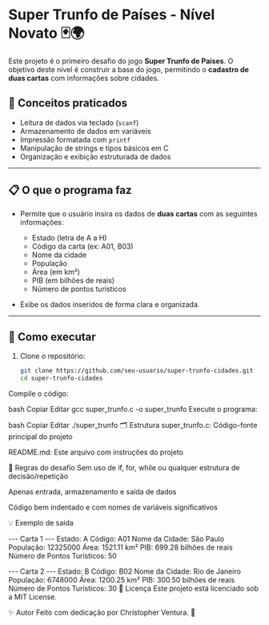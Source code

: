 # Super Trunfo de Países - Nível Novato 🃏🌍

Este projeto é o primeiro desafio do jogo **Super Trunfo de Países**. O objetivo deste nível é construir a base do jogo, permitindo o **cadastro de duas cartas** com informações sobre cidades.

## 🧠 Conceitos praticados

- Leitura de dados via teclado (`scanf`)
- Armazenamento de dados em variáveis
- Impressão formatada com `printf`
- Manipulação de strings e tipos básicos em C
- Organização e exibição estruturada de dados

---

## 📋 O que o programa faz

- Permite que o usuário insira os dados de **duas cartas** com as seguintes informações:
  - Estado (letra de A a H)
  - Código da carta (ex: A01, B03)
  - Nome da cidade
  - População
  - Área (em km²)
  - PIB (em bilhões de reais)
  - Número de pontos turísticos

- Exibe os dados inseridos de forma clara e organizada.

---

## 🧪 Como executar

1. Clone o repositório:

   ```bash
   git clone https://github.com/seu-usuario/super-trunfo-cidades.git
   cd super-trunfo-cidades
Compile o código:

bash
Copiar
Editar
gcc super_trunfo.c -o super_trunfo
Execute o programa:

bash
Copiar
Editar
./super_trunfo
🗂 Estrutura
super_trunfo.c: Código-fonte principal do projeto

README.md: Este arquivo com instruções do projeto

🚧 Regras do desafio
Sem uso de if, for, while ou qualquer estrutura de decisão/repetição

Apenas entrada, armazenamento e saída de dados

Código bem indentado e com nomes de variáveis significativos

💡 Exemplo de saída

--- Carta 1 ---
Estado: A
Código: A01
Nome da Cidade: São Paulo
População: 12325000
Área: 1521.11 km²
PIB: 699.28 bilhões de reais
Número de Pontos Turísticos: 50


--- Carta 2 ---
Estado: B
Código: B02
Nome da Cidade: Rio de Janeiro
População: 6748000
Área: 1200.25 km²
PIB: 300.50 bilhões de reais
Número de Pontos Turísticos: 30
🔗 Licença
Este projeto está licenciado sob a MIT License.

✨ Autor
Feito com dedicação por Christopher Ventura. 🚀

